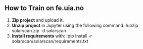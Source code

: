 ## How to Train on fe.uia.no

1. **Zip project** and upload it.
2. **Unzip project** in Jupyter using the following command:
    !unzip solarscan.zip -d solarscan
3. **Install requirements** with:
    !pip install -r solarscan/solarscan/requirements.txt
